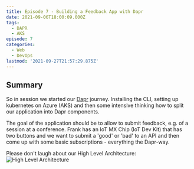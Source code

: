 ```yaml
---
title: Episode 7 - Building a Feedback App with Dapr
date: 2021-09-06T18:00:09.000Z
tags:
  - DAPR
  - AKS
episode: 7
categories:
  - Web
  - DevOps
lastmod: '2021-09-27T21:57:29.875Z'
---
```


## Summary

So in session we started our [Dapr](https://dapr.io) journey. Installing the CLI, setting up kubernetes on Azure (AKS) and then some intensive thinking how to split our application into Dapr components. 

The goal of the application should be to allow to submit feedback, e.g. of a session at a conference. Frank has an IoT MX Chip (IoT Dev Kit) that has two buttons and we want to submit a 'good' or 'bad' to an API and then come up with some basic subscriptions - everything the Dapr-way. 

Please don't laugh about our High Level Architecture:
![High Level Architecture](/episode-0007/highlevel.png)
